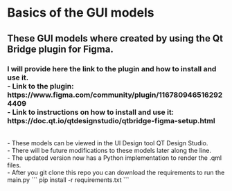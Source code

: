 <h1> Basics of the GUI models </h1>
<h2> These GUI models where created by using the Qt Bridge plugin for Figma. </h2>
<h3> I will provide here the link to the plugin and how to install and use it. 
 <br/>- Link to the plugin: https://www.figma.com/community/plugin/1167809465162924409
 <br/>- Link to instructions on how to install and use it: https://doc.qt.io/qtdesignstudio/qtbridge-figma-setup.html
 </h3>
<br/>- These models can be viewed in the UI Design tool QT Design Studio. 
<br/>- There will be future modifications to these models later along the line.
<br/>- The updated version now has a Python implementation to render the .qml files.
<br/>- After you git clone this repo you can download the requirements to run the main.py
```
pip install -r requirements.txt
```
